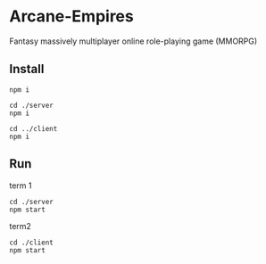 # Arcane-Empires
Fantasy massively multiplayer online role-playing game (MMORPG)

## Install
```
npm i

cd ./server
npm i

cd ../client
npm i
```
## Run
term 1
```
cd ./server
npm start
```
term2
```
cd ./client
npm start
```
